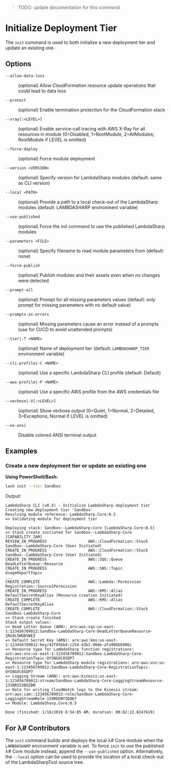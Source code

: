 > TODO: update documentation for this command

# Initialize Deployment Tier

The `init` command is used to both initialize a new deployment tier and update an existing one.

## Options

<dl>

<dt><code>--allow-data-loss</code></dt>
<dd>

(optional) Allow CloudFormation resource update operations that could lead to data loss
</dd>

<dt><code>--protect</code></dt>
<dd>

(optional) Enable termination protection for the CloudFormation stack
</dd>

<dt><code>--xray[:&lt;LEVEL&gt;]</code></dt>
<dd>

(optional) Enable service-call tracing with AWS X-Ray for all resources in module  (0=Disabled, 1=RootModule, 2=AllModules; RootModule if LEVEL is omitted)
</dd>

<dt><code>--force-deploy</code></dt>
<dd>

(optional) Force module deployment
</dd>

<dt><code>--version &lt;VERSION&gt;</code></dt>
<dd>

(optional) Specify version for LambdaSharp modules (default: same as CLI version)
</dd>

<dt><code>--local &lt;PATH&gt;</code></dt>
<dd>

(optional) Provide a path to a local check-out of the LambdaSharp modules (default: LAMBDASHARP environment variable)
</dd>

<dt><code>--use-published</code></dt>
<dd>

(optional) Force the init command to use the published LambdaSharp modules
</dd>

<dt><code>--parameters &lt;FILE&gt;</code></dt>
<dd>

(optional) Specify filename to read module parameters from (default: none)
</dd>

<dt><code>--force-publish</code></dt>
<dd>

(optional) Publish modules and their assets even when no changes were detected
</dd>

<dt><code>--prompt-all</code></dt>
<dd>

(optional) Prompt for all missing parameters values (default: only prompt for missing parameters with no default value)
</dd>

<dt><code>--prompts-as-errors</code></dt>
<dd>

(optional) Missing parameters cause an error instead of a prompts (use for CI/CD to avoid unattended prompts)
</dd>

<dt><code>--tier|-T &lt;NAME&gt;</code></dt>
<dd>

(optional) Name of deployment tier (default: <code>LAMBDASHARP_TIER</code> environment variable)
</dd>

<dt><code>--cli-profile|-C &lt;NAME&gt;</code></dt>
<dd>

(optional) Use a specific LambdaSharp CLI profile (default: Default)
</dd>

<dt><code>--aws-profile|-P &lt;NAME&gt;</code></dt>
<dd>

(optional) Use a specific AWS profile from the AWS credentials file
</dd>

<dt><code>--verbose|-V[:&lt;LEVEL&gt;]</code></dt>
<dd>

(optional) Show verbose output (0=Quiet, 1=Normal, 2=Detailed, 3=Exceptions; Normal if LEVEL is omitted)
</dd>

<dt><code>--no-ansi</code></dt>
<dd>

Disable colored ANSI terminal output
</dd>

</dl>

## Examples

### Create a new deployment tier or update an existing one

__Using PowerShell/Bash:__
```bash
lash init --tier Sandbox
```

Output:
```
LambdaSharp CLI (v0.5) - Initialize LambdaSharp deployment tier
Creating new deployment tier 'Sandbox'
Resolving module reference: LambdaSharp.Core:0.5
=> Validating module for deployment tier

Deploying stack: Sandbox--LambdaSharp-Core [LambdaSharp.Core:0.5]
=> Stack create initiated for Sandbox--LambdaSharp-Core [CAPABILITY_IAM]
REVIEW_IN_PROGRESS                  AWS::CloudFormation::Stack                              Sandbox--LambdaSharp-Core (User Initiated)
CREATE_IN_PROGRESS                  AWS::CloudFormation::Stack                              Sandbox--LambdaSharp-Core (User Initiated)
CREATE_IN_PROGRESS                  AWS::SQS::Queue                                         DeadLetterQueue::Resource
CREATE_IN_PROGRESS                  AWS::SNS::Topic                                         UsageReportTopic
...
CREATE_COMPLETE                     AWS::Lambda::Permission                                 Registration::Source1Permission
CREATE_IN_PROGRESS                  AWS::KMS::Alias                                         DefaultSecretKeyAlias (Resource creation Initiated)
CREATE_COMPLETE                     AWS::KMS::Alias                                         DefaultSecretKeyAlias
CREATE_COMPLETE                     AWS::CloudFormation::Stack                              Sandbox-LambdaSharp-Core
=> Stack create finished
Stack output values:
=> Dead Letter Queue (ARN): arn:aws:sqs:us-east-1:123456789012:Sandbox-LambdaSharp-Core-DeadLetterQueueResource-1RU4L5WQ0VWEZ
=> Default Secret Key (ARN): arn:aws:kms:us-east-1:123456789012:key/42f85bb4-c254-43b1-90de-afa986bb906c
=> Resource type for LambdaSharp function registrations: arn:aws:sns:us-east-1:123456789012:Sandbox-LambdaSharp-Core-RegistrationTopic-OYSNGOC85DP7
=> Resource type for LambdaSharp module registrations: arn:aws:sns:us-east-1:123456789012:Sandbox-LambdaSharp-Core-RegistrationTopic-OYSNGOC85DP7
=> Logging Stream (ARN): arn:aws:kinesis:us-east-1:123456789012:stream/Sandbox-LambdaSharp-Core-LoggingStreamResource-131NRS53BQZBN
=> Role for writing CloudWatch logs to the Kinesis stream: arn:aws:iam::123456789012:role/Sandbox-LambdaSharp-Core-LoggingStreamRole-159RDENYID067
=> Module: LambdaSharp.Core:0.5

Done (finished: 1/18/2019 6:54:05 AM; duration: 00:02:22.8247619)
```

## For λ# Contributors
The `init` command builds and deploys the local λ# Core module when the `LAMBDASHARP` environment variable is set. To force `init` to use the published λ# Core module instead, append the `--use-published` option. Alternatively, the `--local` option can be used to provide the location of a local check-out of the LambdaSharpTool source tree.

